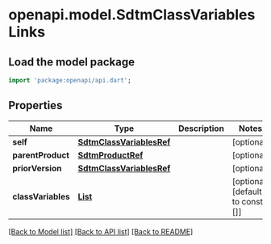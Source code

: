 # openapi.model.SdtmClassVariablesLinks

## Load the model package
```dart
import 'package:openapi/api.dart';
```

## Properties
Name | Type | Description | Notes
------------ | ------------- | ------------- | -------------
**self** | [**SdtmClassVariablesRef**](SdtmClassVariablesRef.md) |  | [optional] 
**parentProduct** | [**SdtmProductRef**](SdtmProductRef.md) |  | [optional] 
**priorVersion** | [**SdtmClassVariablesRef**](SdtmClassVariablesRef.md) |  | [optional] 
**classVariables** | [**List<SdtmClassVariableRefElement>**](SdtmClassVariableRefElement.md) |  | [optional] [default to const []]

[[Back to Model list]](../README.md#documentation-for-models) [[Back to API list]](../README.md#documentation-for-api-endpoints) [[Back to README]](../README.md)


